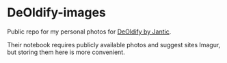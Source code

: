 # DeOldify-images

Public repo for my personal photos for [DeOldify by Jantic](https://github.com/jantic/DeOldify#example-images).

Their notebook requires publicly available photos and suggest sites Imagur, but storing them here is more convenient.
